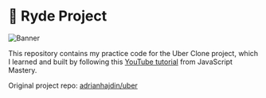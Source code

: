 # 🚗 Ryde Project

![Banner](https://i.ibb.co/Bf04Hpd/Readme-thumbnail-from-JS-Mastery.png)

This repository contains my practice code for the Uber Clone project, which I learned and built by following this [YouTube tutorial](https://www.youtube.com/watch?v=kmy_YNhl0mw&list=PL6QREj8te1P7faGPL2hfiM8F9zdOvZpbF&t=15047s) from JavaScript Mastery.

Original project repo: [adrianhajdin/uber](https://github.com/adrianhajdin/uber)
